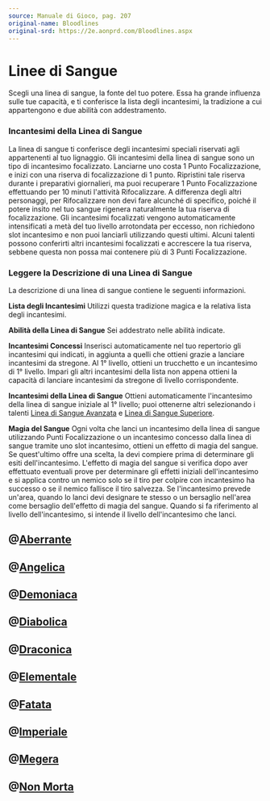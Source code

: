 ```yaml
---
source: Manuale di Gioco, pag. 207
original-name: Bloodlines
original-srd: https://2e.aonprd.com/Bloodlines.aspx
---
```


# Linee di Sangue

Scegli una linea di sangue, la fonte del tuo potere. Essa ha grande influenza
sulle tue capacità, e ti conferisce la lista degli incantesimi, la tradizione a
cui appartengono e due abilità con addestramento.

### Incantesimi della Linea di Sangue

La linea di sangue ti conferisce degli incantesimi speciali riservati agli
appartenenti al tuo lignaggio. Gli incantesimi della linea di sangue sono un
tipo di incantesimo focalizzato. Lanciarne uno costa 1 Punto Focalizzazione, e
inizi con una riserva di focalizzazione di 1 punto. Ripristini tale riserva
durante i preparativi giornalieri, ma puoi recuperare 1 Punto Focalizzazione
effettuando per 10 minuti l'attività Rifocalizzare. A differenza degli altri
personaggi, per Rifocalizzare non devi fare alcunché di specifico, poiché il
potere insito nel tuo sangue rigenera naturalmente la tua riserva di
focalizzazione. Gli incantesimi focalizzati vengono automaticamente
intensificati a metà del tuo livello arrotondata per eccesso, non richiedono
slot incantesimo e non puoi lanciarli utilizzando questi ultimi. Alcuni talenti
possono conferirti altri incantesimi focalizzati e accrescere la tua riserva,
sebbene questa non possa mai contenere più di 3 Punti Focalizzazione.

### Leggere la Descrizione di una Linea di Sangue

La descrizione di una linea di sangue contiene le seguenti informazioni.

**Lista degli Incantesimi** Utilizzi questa tradizione magica e la relativa
lista degli incantesimi.

**Abilità della Linea di Sangue** Sei addestrato nelle abilità indicate.

**Incantesimi Concessi** Inserisci automaticamente nel tuo repertorio gli
incantesimi qui indicati, in aggiunta a quelli che ottieni grazie a lanciare
incantesimi da stregone. Al 1° livello, ottieni un trucchetto e un incantesimo
di 1° livello. Impari gli altri incantesimi della lista non appena ottieni la
capacità di lanciare incantesimi da stregone di livello corrispondente.

**Incantesimi della Linea di Sangue** Ottieni automaticamente l'incantesimo
della linea di sangue iniziale al 1° livello; puoi ottenerne altri selezionando
i talenti
[Linea di Sangue Avanzata](/classi/stregone/talenti/linea-di-sangue-avanzata) e
[Linea di Sangue Superiore](/classi/stregone/talenti/linea-di-sangue-superiore).

**Magia del Sangue** Ogni volta che lanci un incantesimo della linea di sangue
utilizzando Punti Focalizzazione o un incantesimo concesso dalla linea di sangue
tramite uno slot incantesimo, ottieni un effetto di magia del sangue. Se
quest'ultimo offre una scelta, la devi compiere prima di determinare gli esiti
dell'incantesimo. L'effetto di magia del sangue si verifica dopo aver effettuato
eventuali prove per determinare gli effetti iniziali dell'incantesimo e si
applica contro un nemico solo se il tiro per colpire con incantesimo ha successo
o se il nemico fallisce il tiro salvezza. Se l'incantesimo prevede un'area,
quando lo lanci devi designare te stesso o un bersaglio nell'area come bersaglio
dell'effetto di magia del sangue. Quando si fa riferimento al livello
dell'incantesimo, si intende il livello dell'incantesimo che lanci.

## @[Aberrante](/classi/stregone/linee-di-sangue/aberrante)

## @[Angelica](/classi/stregone/linee-di-sangue/angelica)

## @[Demoniaca](/classi/stregone/linee-di-sangue/demoniaca)

## @[Diabolica](/classi/stregone/linee-di-sangue/diabolica)

## @[Draconica](/classi/stregone/linee-di-sangue/draconica)

## @[Elementale](/classi/stregone/linee-di-sangue/elementale)

## @[Fatata](/classi/stregone/linee-di-sangue/fatata)

## @[Imperiale](/classi/stregone/linee-di-sangue/imperiale)

## @[Megera](/classi/stregone/linee-di-sangue/megera)

## @[Non Morta](/classi/stregone/linee-di-sangue/non-morta)
